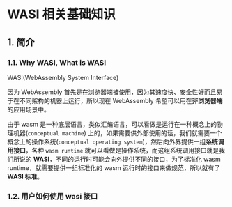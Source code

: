 # WASI 相关基础知识

## 1. 简介

### 1.1. Why WASI, What is WASI

WASI(WebAssembly System Interface)

因为 WebAssembly 首先是在浏览器端被使用，因为其速度快、安全性好而且易于在不同架构的机器上运行，所以现在 WebAssembly 希望可以用在**非浏览器端**的应用场景中。

由于 wasm 是一种底层语言，类似汇编语言，可以看做是运行在一种概念上的物理机器(`conceptual machine`) 上的，如果需要供外部使用的话，我们就需要一个 概念上的操作系统(`conceptual operating system`)，然后向外界提供一组**系统调用接口**，各种 `wasm runtime` 就可以看做是操作系统，而这组系统调用接口就是我们所说的 **WASI**，不同的运行时可能会向外提供不同的接口，为了标准化 wasm runtime，就需要提供一组标准化的 wasm 运行时的接口来做规范，所以就有了 **WASI 标准**。

### 1.2. 用户如何使用 wasi 接口
